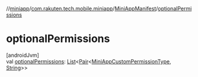 //[miniapp](../../../index.md)/[com.rakuten.tech.mobile.miniapp](../index.md)/[MiniAppManifest](index.md)/[optionalPermissions](optional-permissions.md)

# optionalPermissions

[androidJvm]\
val [optionalPermissions](optional-permissions.md): [List](https://kotlinlang.org/api/latest/jvm/stdlib/kotlin.collections/-list/index.html)&lt;[Pair](https://kotlinlang.org/api/latest/jvm/stdlib/kotlin/-pair/index.html)&lt;[MiniAppCustomPermissionType](../../com.rakuten.tech.mobile.miniapp.permission/-mini-app-custom-permission-type/index.md), [String](https://kotlinlang.org/api/latest/jvm/stdlib/kotlin/-string/index.html)&gt;&gt;

